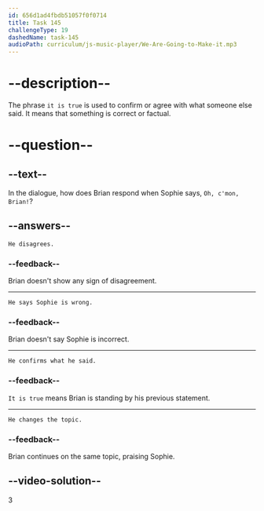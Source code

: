 ```yaml
---
id: 656d1ad4fbdb51057f0f0714
title: Task 145
challengeType: 19
dashedName: task-145
audioPath: curriculum/js-music-player/We-Are-Going-to-Make-it.mp3
---
```


# --description--

The phrase `it is true` is used to confirm or agree with what someone else said. It means that something is correct or factual.

# --question--

## --text--

In the dialogue, how does Brian respond when Sophie says, `Oh, c'mon, Brian!`?

## --answers--

`He disagrees.`

### --feedback--

Brian doesn't show any sign of disagreement.

---

`He says Sophie is wrong.`

### --feedback--

Brian doesn't say Sophie is incorrect.

---

`He confirms what he said.`

### --feedback--

`It is true` means Brian is standing by his previous statement.

---

`He changes the topic.`

### --feedback--

Brian continues on the same topic, praising Sophie.

## --video-solution--

3
